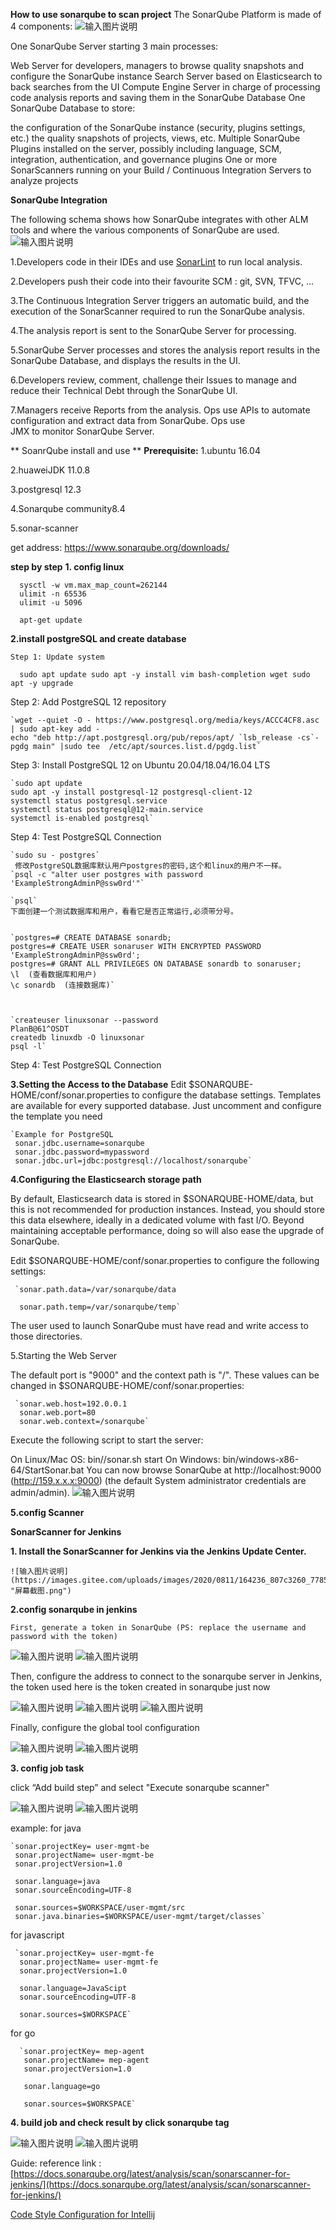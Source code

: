  **How to use sonarqube to scan project** 
The SonarQube Platform is made of 4 components:
![输入图片说明](https://images.gitee.com/uploads/images/2020/0811/120744_5c9392ed_7785218.png "屏幕截图.png")

One SonarQube Server starting 3 main processes:

Web Server for developers, managers to browse quality snapshots and configure the SonarQube instance
Search Server based on Elasticsearch to back searches from the UI
Compute Engine Server in charge of processing code analysis reports and saving them in the SonarQube Database
One SonarQube Database to store:

the configuration of the SonarQube instance (security, plugins settings, etc.)
the quality snapshots of projects, views, etc.
Multiple SonarQube Plugins installed on the server, possibly including language, SCM, integration, authentication, and governance plugins
One or more SonarScanners running on your Build / Continuous Integration Servers to analyze projects

 **SonarQube Integration** 

The following schema shows how SonarQube integrates with other ALM tools and where the various components of SonarQube are used.
![输入图片说明](https://images.gitee.com/uploads/images/2020/0811/120903_98167d65_7785218.png "屏幕截图.png")

1.Developers code in their IDEs and use [SonarLint](https://www.sonarlint.org/) to run local analysis.

2.Developers push their code into their favourite SCM : git, SVN, TFVC, ...

3.The Continuous Integration Server triggers an automatic build, and the execution of the SonarScanner required to run the 
  SonarQube analysis.

4.The analysis report is sent to the SonarQube Server for processing.

5.SonarQube Server processes and stores the analysis report results in the SonarQube Database, and displays the results in the 
  UI.

6.Developers review, comment, challenge their Issues to manage and reduce their Technical Debt through the SonarQube UI.

7.Managers receive Reports from the analysis. Ops use APIs to automate configuration and extract data from SonarQube. Ops use             
  JMX to monitor SonarQube Server.


 ** SoanrQube install and use ** 
  **Prerequisite:** 
   1.ubuntu 16.04

   2.huaweiJDK 11.0.8

   3.postgresql 12.3

   4.Sonarqube community8.4 

   5.sonar-scanner 

   get address: https://www.sonarqube.org/downloads/

   **step by step** 
  **1. config linux** 
 
    

      sysctl -w vm.max_map_count=262144
      ulimit -n 65536
      ulimit -u 5096

      apt-get update

    

**2.install postgreSQL and create database**

    Step 1: Update system

 `	sudo apt update
	sudo apt -y install vim bash-completion wget
	sudo apt -y upgrade`

Step 2: Add PostgreSQL 12 repository

	`wget --quiet -O - https://www.postgresql.org/media/keys/ACCC4CF8.asc | sudo apt-key add -
	echo "deb http://apt.postgresql.org/pub/repos/apt/ `lsb_release -cs`-pgdg main" |sudo tee  /etc/apt/sources.list.d/pgdg.list`

Step 3: Install PostgreSQL 12 on Ubuntu 20.04/18.04/16.04 LTS

	`sudo apt update
	sudo apt -y install postgresql-12 postgresql-client-12
	systemctl status postgresql.service
	systemctl status postgresql@12-main.service
	systemctl is-enabled postgresql`

Step 4: Test PostgreSQL Connection

	`sudo su - postgres`
	 修改PostgreSQL数据库默认用户postgres的密码,这个和linux的用户不一样。
	`psql -c "alter user postgres with password 'ExampleStrongAdminP@ssw0rd'"` 
	 
	`psql`
	下面创建一个测试数据库和用户，看看它是否正常运行,必须带分号。


	`postgres=# CREATE DATABASE sonardb;
	postgres=# CREATE USER sonaruser WITH ENCRYPTED PASSWORD 'ExampleStrongAdminP@ssw0rd';
	postgres=# GRANT ALL PRIVILEGES ON DATABASE sonardb to sonaruser;
	\l  (查看数据库和用户)
	\c sonardb  (连接数据库)`


	
	`createuser linuxsonar --password
	PlanB@61^OSDT
	createdb linuxdb -O linuxsonar
	psql -l`
	

  Step 4: Test PostgreSQL Connection

**3.Setting the Access to the Database** 
 Edit $SONARQUBE-HOME/conf/sonar.properties to configure the database settings. Templates are available for every supported 
    database. Just uncomment and configure the template you need

    

    `Example for PostgreSQL
     sonar.jdbc.username=sonarqube
     sonar.jdbc.password=mypassword
     sonar.jdbc.url=jdbc:postgresql://localhost/sonarqube`

 **4.Configuring the Elasticsearch storage path** 

By default, Elasticsearch data is stored in $SONARQUBE-HOME/data, but this is not recommended for production instances. Instead, you should store this data elsewhere, ideally in a dedicated volume with fast I/O. Beyond maintaining acceptable performance, doing so will also ease the upgrade of SonarQube.

Edit $SONARQUBE-HOME/conf/sonar.properties to configure the following settings:

     `sonar.path.data=/var/sonarqube/data

      sonar.path.temp=/var/sonarqube/temp`

The user used to launch SonarQube must have read and write access to those directories.

5.Starting the Web Server

The default port is "9000" and the context path is "/". These values can be changed in $SONARQUBE-HOME/conf/sonar.properties:


     `sonar.web.host=192.0.0.1
      sonar.web.port=80
      sonar.web.context=/sonarqube`

Execute the following script to start the server:

On Linux/Mac OS: bin//sonar.sh start
On Windows: bin/windows-x86-64/StartSonar.bat
You can now browse SonarQube at http://localhost:9000 (http://159.x.x.x:9000) (the default System administrator credentials are admin/admin).
![输入图片说明](https://images.gitee.com/uploads/images/2020/0811/163231_90282e6c_7785218.png "屏幕截图.png")

 **5.config Scanner** 


   **SonarScanner for Jenkins** 

   **1. Install the SonarScanner for Jenkins via the Jenkins Update Center.** 

    ![输入图片说明](https://images.gitee.com/uploads/images/2020/0811/164236_807c3260_7785218.png "屏幕截图.png")
  
   **2.config sonarqube in jenkins** 
   
    First, generate a token in SonarQube (PS: replace the username and password with the token)
![输入图片说明](https://images.gitee.com/uploads/images/2020/0811/164649_0f48b5f8_7785218.png "屏幕截图.png")
![输入图片说明](https://images.gitee.com/uploads/images/2020/0811/164803_8fc52b0c_7785218.png "屏幕截图.png")


Then, configure the address to connect to the sonarqube server in Jenkins, the token used here is the token created in sonarqube just now

![输入图片说明](https://images.gitee.com/uploads/images/2020/0811/164953_39c33714_7785218.png "屏幕截图.png")
![输入图片说明](https://images.gitee.com/uploads/images/2020/0811/165101_88535eb4_7785218.png "屏幕截图.png")
![输入图片说明](https://images.gitee.com/uploads/images/2020/0811/165238_4a687d2f_7785218.png "屏幕截图.png")
    
Finally, configure the global tool configuration

![输入图片说明](https://images.gitee.com/uploads/images/2020/0811/170115_58db14f2_7785218.png "屏幕截图.png")
![输入图片说明](https://images.gitee.com/uploads/images/2020/0811/170242_0ebeafb8_7785218.png "屏幕截图.png")

  **3. config job task** 

click “Add build step” and select "Execute sonarqube scanner"

![输入图片说明](https://images.gitee.com/uploads/images/2020/0811/171633_ab83c068_7785218.png "屏幕截图.png")
![输入图片说明](https://images.gitee.com/uploads/images/2020/0811/172010_9dda6489_7785218.png "屏幕截图.png")

example:
for java

    `sonar.projectKey= user-mgmt-be
     sonar.projectName= user-mgmt-be
     sonar.projectVersion=1.0

     sonar.language=java
     sonar.sourceEncoding=UTF-8

     sonar.sources=$WORKSPACE/user-mgmt/src
     sonar.java.binaries=$WORKSPACE/user-mgmt/target/classes`

for javascript

     `sonar.projectKey= user-mgmt-fe
      sonar.projectName= user-mgmt-fe
      sonar.projectVersion=1.0

      sonar.language=JavaScipt
      sonar.sourceEncoding=UTF-8

      sonar.sources=$WORKSPACE`

for go

      `sonar.projectKey= mep-agent
       sonar.projectName= mep-agent
       sonar.projectVersion=1.0

       sonar.language=go

       sonar.sources=$WORKSPACE`

 **4. build job and check result by click sonarqube tag** 

![输入图片说明](https://images.gitee.com/uploads/images/2020/0811/172943_91f9c868_7785218.png "屏幕截图.png")
![输入图片说明](https://images.gitee.com/uploads/images/2020/0811/173249_ae303c7c_7785218.png "屏幕截图.png")

Guide:
  reference link :[https://docs.sonarqube.org/latest/analysis/scan/sonarscanner-for-jenkins/](https://docs.sonarqube.org/latest/analysis/scan/sonarscanner-for-jenkins/)

  [Code Style Configuration for Intellij](https://github.com/SonarSource/sonar-developer-toolset)